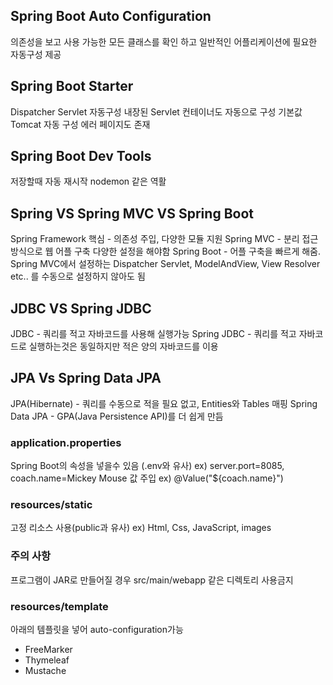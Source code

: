 ## Spring Boot Auto Configuration

의존성을 보고 사용 가능한 모든 클래스를 확인 하고 일반적인 어플리케이션에 필요한 자동구성 제공

## Spring Boot Starter

Dispatcher Servlet 자동구성
내장된 Servlet 컨테이너도 자동으로 구성 기본값 Tomcat
자동 구성 에러 페이지도 존재

## Spring Boot Dev Tools
저장할때 자동 재시작 nodemon 같은 역활

## Spring VS Spring MVC VS Spring Boot

Spring Framework 핵심 - 의존성 주입, 다양한 모듈 지원
Spring MVC - 분리 접근 방식으로 웹 어플 구축 다양한 설정을 해야함
Spring Boot - 어플 구축을 빠르게 해줌. Spring MVC에서 설정하는 Dispatcher Servlet, ModelAndView, View Resolver etc.. 를 수동으로 설정하지 않아도 됨

## JDBC VS Spring JDBC
JDBC - 쿼리를 적고 자바코드를 사용해 실행가능
Spring JDBC - 쿼리를 적고 자바코드로 실행하는것은 동일하지만 적은 양의 자바코드를 이용

## JPA Vs Spring Data JPA
JPA(Hibernate) - 쿼리를 수동으로 적을 필요 없고, Entities와 Tables 매핑
Spring Data JPA - GPA(Java Persistence API)를 더 쉽게 만듬

### application.properties
Spring Boot의 속성을 넣을수 있음 (.env와 유사)
ex) server.port=8085,
coach.name=Mickey Mouse
값 주입 ex) @Value("${coach.name}")

### resources/static
고정 리소스 사용(public과 유사)
ex) Html, Css, JavaScript, images

### 주의 사항
프로그램이 JAR로 만들어질 경우 src/main/webapp 같은 디렉토리 사용금지

### resources/template
아래의 템플릿을 넣어 auto-configuration가능
- FreeMarker
- Thymeleaf
- Mustache